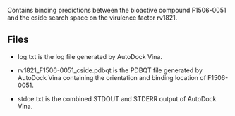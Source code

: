 Contains binding predictions between the bioactive compound F1506-0051 and the cside search space on the virulence factor rv1821.

## Files

- log.txt is the log file generated by AutoDock Vina.

- rv1821_F1506-0051_cside.pdbqt is the PDBQT file generated by AutoDock Vina containing the orientation and binding location of F1506-0051.

- stdoe.txt is the combined STDOUT and STDERR output of AutoDock Vina.

